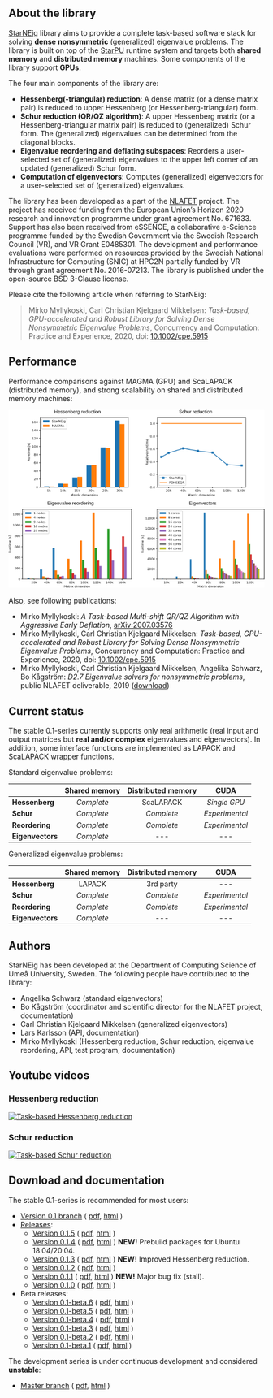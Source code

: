 ## About the library

[StarNEig](cpe.5915.pdf) library aims to provide a complete task-based software
stack for solving **dense** **nonsymmetric** (generalized) eigenvalue problems.
The library is built on top of the [StarPU](http://starpu.gforge.inria.fr/)
runtime system and targets both **shared memory** and **distributed memory**
machines. Some components of the library support **GPUs**.

The four main components of the library are:

 - **Hessenberg(-triangular) reduction**: A dense matrix (or a dense matrix
   pair) is reduced to upper Hessenberg (or Hessenberg-triangular) form.
 - **Schur reduction (QR/QZ algorithm)**: A upper Hessenberg matrix (or a
   Hessenberg-triangular matrix pair) is reduced to (generalized) Schur form.
   The (generalized) eigenvalues can be determined from the diagonal blocks.
 - **Eigenvalue reordering and deflating subspaces**: Reorders a user-selected
   set of (generalized) eigenvalues to the upper left corner of an updated
   (generalized) Schur form.
 - **Computation of eigenvectors**: Computes (generalized) eigenvectors for a
   user-selected set of (generalized) eigenvalues.

The library has been developed as a part of the [NLAFET](https://www.nlafet.eu/)
project. The project has received funding from the European Union’s Horizon 2020
research and innovation programme under grant agreement No. 671633. Support has
also been received from eSSENCE, a collaborative e-Science programme funded by
the Swedish Government via the Swedish Research Council (VR), and VR Grant
E0485301. The development and performance evaluations were performed on
resources provided by the Swedish National Infrastructure for Computing (SNIC)
at HPC2N partially funded by VR through grant agreement No. 2016-07213. The 
library is published under the open-source BSD 3-Clause license.

Please cite the following article when referring to StarNEig:
> Mirko Myllykoski, Carl Christian Kjelgaard Mikkelsen: *Task-based,
> GPU-accelerated and Robust Library for Solving Dense Nonsymmetric Eigenvalue
> Problems*, Concurrency and Computation: Practice and Experience, 2020,
> doi: [10.1002/cpe.5915](https://doi.org/10.1002/cpe.5915)

## Performance

Performance comparisons against MAGMA (GPU) and ScaLAPACK (distributed memory),
and strong scalability on shared and distributed memory machines:

![Performance comparisons](figures/performance.png)

Also, see following publications:

 - Mirko Myllykoski: *A Task-based Multi-shift QR/QZ Algorithm with Aggressive
   Early Deflation*, [arXiv:2007.03576](https://arxiv.org/abs/2007.03576)
 - Mirko Myllykoski, Carl Christian Kjelgaard Mikkelsen: *Task-based,
   GPU-accelerated and Robust Library for Solving Dense Nonsymmetric Eigenvalue
   Problems*, Concurrency and Computation: Practice and Experience, 2020,
   doi: [10.1002/cpe.5915](https://doi.org/10.1002/cpe.5915)
 - Mirko Myllykoski, Carl Christian Kjelgaard Mikkelsen, Angelika Schwarz,
   Bo Kågström: *D2.7 Eigenvalue solvers for nonsymmetric problems*, public
   NLAFET deliverable, 2019
   ([download](D2.7-EVP-solvers-evaluation-final.pdf))

## Current status

The stable 0.1-series currently supports only real arithmetic (real input and
output matrices but **real and/or complex** eigenvalues and eigenvectors). In
addition, some interface functions are implemented as LAPACK and ScaLAPACK
wrapper functions.

Standard eigenvalue problems:

|                  |  Shared memory  | Distributed memory |      CUDA      |
|------------------|:---------------:|:------------------:|:--------------:|
| **Hessenberg**   |   *Complete*    |      ScaLAPACK     |  *Single GPU*  |
| **Schur**        |   *Complete*    |     *Complete*     | *Experimental* |
| **Reordering**   |   *Complete*    |     *Complete*     | *Experimental* |
| **Eigenvectors** |   *Complete*    |        ---         |      ---       |

Generalized eigenvalue problems:

|                  |  Shared memory  | Distributed memory |      CUDA      |
|------------------|:---------------:|:------------------:|:--------------:|
| **Hessenberg**   |     LAPACK      |     3rd party      |      ---       |
| **Schur**        |   *Complete*    |     *Complete*     | *Experimental* |
| **Reordering**   |   *Complete*    |     *Complete*     | *Experimental* |
| **Eigenvectors** |   *Complete*    |        ---         |      ---       |

## Authors

StarNEig has been developed at the Department of Computing Science of Umeå
University, Sweden. The following people have contributed to the library:

 - Angelika Schwarz (standard eigenvectors)
 - Bo Kågström (coordinator and scientific director for the NLAFET project,
   documentation)
 - Carl Christian Kjelgaard Mikkelsen (generalized eigenvectors)
 - Lars Karlsson (API, documentation)
 - Mirko Myllykoski (Hessenberg reduction, Schur reduction, eigenvalue
   reordering, API, test program, documentation)

## Youtube videos

### Hessenberg reduction

[![Task-based Hessenberg reduction](http://img.youtube.com/vi/QgycQIn1q_o/0.jpg)](http://www.youtube.com/watch?v=QgycQIn1q_o "Task-based Hessenberg reduction")

### Schur reduction

[![Task-based Schur reduction](http://img.youtube.com/vi/VPHL0m2tmgI/0.jpg)](http://www.youtube.com/watch?v=VPHL0m2tmgI "Task-based Schur reduction")

## Download and documentation

The stable 0.1-series is recommended for most users:

 - [Version 0.1 branch](https://github.com/NLAFET/StarNEig/tree/v0.1) (
    [pdf](https://nlafet.github.io/StarNEig/v0.1/starneig_manual.pdf),
    [html](https://nlafet.github.io/StarNEig/v0.1/html/)
    )
 - [Releases](https://github.com/NLAFET/StarNEig/releases/):
   - [Version 0.1.5](https://github.com/NLAFET/StarNEig/releases/tag/v0.1.5) (
     [pdf](https://nlafet.github.io/StarNEig/v0.1.5/starneig_manual.pdf),
     [html](https://nlafet.github.io/StarNEig/v0.1.5/html/)
     )
   - [Version 0.1.4](https://github.com/NLAFET/StarNEig/releases/tag/v0.1.4) (
     [pdf](https://nlafet.github.io/StarNEig/v0.1.4/starneig_manual.pdf),
     [html](https://nlafet.github.io/StarNEig/v0.1.4/html/)
     )
     **NEW!** Prebuild packages for Ubuntu 18.04/20.04.
   - [Version 0.1.3](https://github.com/NLAFET/StarNEig/releases/tag/v0.1.3) (
     [pdf](https://nlafet.github.io/StarNEig/v0.1.3/starneig_manual.pdf),
     [html](https://nlafet.github.io/StarNEig/v0.1.3/html/)
     ) 
     **NEW!** Improved Hessenberg reduction.
   - [Version 0.1.2](https://github.com/NLAFET/StarNEig/releases/tag/v0.1.2) (
     [pdf](https://nlafet.github.io/StarNEig/v0.1.2/starneig_manual.pdf),
     [html](https://nlafet.github.io/StarNEig/v0.1.2/html/)
     )
   - [Version 0.1.1](https://github.com/NLAFET/StarNEig/releases/tag/v0.1.1) (
     [pdf](https://nlafet.github.io/StarNEig/v0.1.1/starneig_manual.pdf),
     [html](https://nlafet.github.io/StarNEig/v0.1.1/html/)
     )
     **NEW!** Major bug fix (stall).
   - [Version 0.1.0](https://github.com/NLAFET/StarNEig/releases/tag/v0.1.0) (
     [pdf](https://nlafet.github.io/StarNEig/v0.1.0/starneig_manual.pdf),
     [html](https://nlafet.github.io/StarNEig/v0.1.0/html/)
     )
 - Beta releases:
   - [Version 0.1-beta.6](https://github.com/NLAFET/StarNEig/releases/tag/v0.1-beta.6) (
     [pdf](https://nlafet.github.io/StarNEig/v0.1-beta.6/starneig_manual.pdf),
     [html](https://nlafet.github.io/StarNEig/v0.1-beta.6/html/)
     )
   - [Version 0.1-beta.5](https://github.com/NLAFET/StarNEig/releases/tag/v0.1-beta.5) (
     [pdf](https://nlafet.github.io/StarNEig/v0.1-beta.5/starneig_manual.pdf),
     [html](https://nlafet.github.io/StarNEig/v0.1-beta.5/html/)
     )
   - [Version 0.1-beta.4](https://github.com/NLAFET/StarNEig/releases/tag/v0.1-beta.4) (
     [pdf](https://nlafet.github.io/StarNEig/v0.1-beta.4/starneig_manual.pdf),
     [html](https://nlafet.github.io/StarNEig/v0.1-beta.4/html/)
     )
   - [Version 0.1-beta.3](https://github.com/NLAFET/StarNEig/releases/tag/v0.1-beta.3) (
     [pdf](https://nlafet.github.io/StarNEig/v0.1-beta.3/starneig_manual.pdf),
     [html](https://nlafet.github.io/StarNEig/v0.1-beta.3/html/)
     )
   - [Version 0.1-beta.2](https://github.com/NLAFET/StarNEig/releases/tag/v0.1-beta.2) (
     [pdf](https://nlafet.github.io/StarNEig/v0.1-beta.2/starneig_manual.pdf),
     [html](https://nlafet.github.io/StarNEig/v0.1-beta.2/html/)
     )
   - [Version 0.1-beta.1](https://github.com/NLAFET/StarNEig/releases/tag/v0.1-beta.1) (
     [pdf](https://nlafet.github.io/StarNEig/v0.1-beta.1/starneig_manual.pdf),
     [html](https://nlafet.github.io/StarNEig/v0.1-beta.1/html/)
     )

The development series is under continuous development and considered
**unstable**:

 - [Master branch](https://github.com/NLAFET/StarNEig/tree/master) (
    [pdf](https://nlafet.github.io/StarNEig/master/starneig_manual.pdf),
    [html](https://nlafet.github.io/StarNEig/master/html/)
    )
